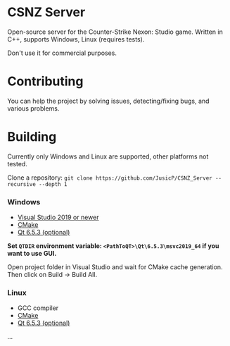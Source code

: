 # CSNZ Server
Open-source server for the Counter-Strike Nexon: Studio game. Written in C++, supports Windows, Linux (requires tests).

Don't use it for commercial purposes.

# Contributing
You can help the project by solving issues, detecting/fixing bugs, and various problems.

# Building
Currently only Windows and Linux are supported, other platforms not tested.

Clone a repository: `git clone https://github.com/JusicP/CSNZ_Server --recursive --depth 1`
### Windows
* [Visual Studio 2019 or newer](https://visualstudio.microsoft.com/thank-you-downloading-visual-studio/?sku=Community)
* [CMake](https://www.cmake.org/download/)
* [Qt 6.5.3 (optional)](https://www.qt.io/download-qt-installer)
  
**Set `QTDIR` environment variable: `<PathToQT>\Qt\6.5.3\msvc2019_64` if you want to use GUI.**

Open project folder in Visual Studio and wait for CMake cache generation.
Then click on Build -> Build All.

### Linux
* GCC compiler
* [CMake](https://www.cmake.org/download/)
* [Qt 6.5.3 (optional)](https://www.qt.io/download-qt-installer)

...
